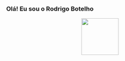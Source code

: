### Olá! Eu sou o Rodrigo Botelho
<div align="center">
  <a href="https://github.com/rodrigocbotelho">
  <img height="100em" src="https://github-readme-stats.vercel.app/api/top-langs/?username=rodrigocbotelho&layout=compact&langs_count=7&theme=dark"/>
</div>
